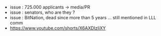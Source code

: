 
* issue : 725.000 applicants -> media/PR
* issue : senators, who are they ?
* issue : BitNation, dead since more than 5 years ... still mentioned in LLL comm
* https://www.youtube.com/shorts/X6AXDIzIiXY

<!--
questions :
who are currently (oct 2023) the Liberland senators ?
Existence of Liberland senators is mentioned here and there ... but we have never seen a name.










You have the opportunity to meet and network with our Minister of Justice, Michal Ptáčník at the 'Network State Conference' in Amsterdam on Oct 30, 2023. 🇳🇱

The latest news article (https://liberland.org/en/news/498-liberland-set-to-become-a-hub-for-network-states)
at liberland.org mentions BitNation.

Please be aware that this project is technically stalled for years,
see the last commits dates on their github : https://github.com/Bit-Nation

https://en.wikipedia.org/wiki/Bitnation
As of August 2022, the bitnation.co domain name had been sold, and the project is considered defunct.

Even their official website (https://bitnation.co/) doesn't speak about bitnation anymore.

The value of the token is ~0 and it seems no more listed anywhere.

imo it is not good advertising to associate Liberland with something defunct like BitNation,
and which btw was more a scam than anything else.
-->

<br>
